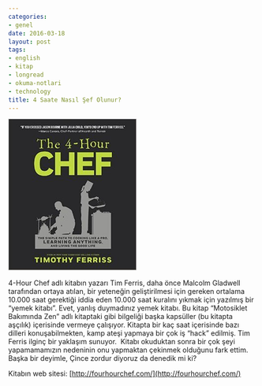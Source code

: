 ```yaml
---
categories:
- genel
date: 2016-03-18
layout: post
tags:
- english
- kitap
- longread
- okuma-notlari
- technology
title: 4 Saate Nasıl Şef Olunur?
---
```


![](/images/tumblr_inline_o48sfq0Z9d1r4exmc_540.jpg)

4-Hour Chef adlı kitabın yazarı Tim Ferris, daha önce Malcolm Gladwell tarafından ortaya atılan, bir yeteneğin geliştirilmesi için gereken ortalama 10.000 saat gerektiği iddia eden 10.000 saat kuralını yıkmak için yazılmış bir “yemek kitabı”. Evet, yanlış duymadınız yemek kitabı. Bu kitap “Motosiklet Bakımında Zen” adlı kitaptaki gibi bilgeliği başka kapsüller (bu kitapta aşçılık) içerisinde vermeye çalışıyor. Kitapta bir kaç saat içerisinde bazı dilleri konuşabilmekten, kamp ateşi yapmaya bir çok iş “hack” edilmiş. Tim Ferris ilginç bir yaklaşım sunuyor.  Kitabı okuduktan sonra bir çok şeyi yapamamamızın nedeninin onu yapmaktan çekinmek olduğunu fark ettim. Başka bir deyimle, Çince zordur diyoruz da denedik mi ki?

Kitabın web sitesi: [http://fourhourchef.com/](http://fourhourchef.com/)
